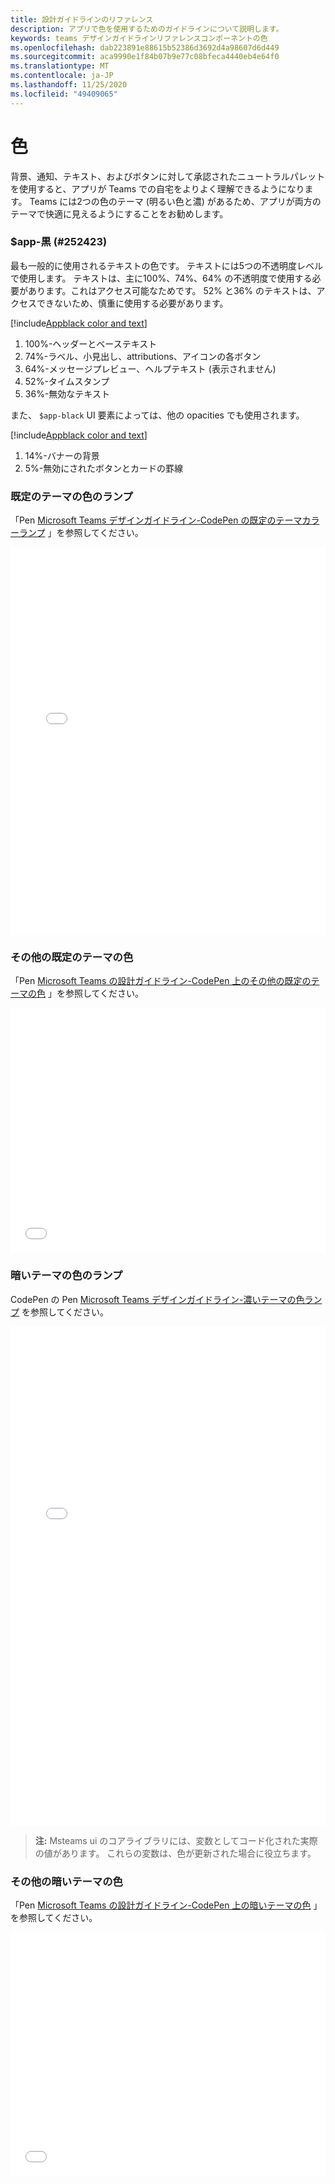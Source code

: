 ```yaml
---
title: 設計ガイドラインのリファレンス
description: アプリで色を使用するためのガイドラインについて説明します。
keywords: teams デザインガイドラインリファレンスコンポーネントの色
ms.openlocfilehash: dab223891e88615b52386d3692d4a98607d6d449
ms.sourcegitcommit: aca9990e1f84b07b9e77c08bfeca4440eb4e64f0
ms.translationtype: MT
ms.contentlocale: ja-JP
ms.lasthandoff: 11/25/2020
ms.locfileid: "49409065"
---
```

# <a name="color"></a>色

背景、通知、テキスト、およびボタンに対して承認されたニュートラルパレットを使用すると、アプリが Teams での自宅をよりよく理解できるようになります。 Teams には2つの色のテーマ (明るい色と濃) があるため、アプリが両方のテーマで快適に見えるようにすることをお勧めします。

### <a name="app-black-252423"></a>$app-黒 (#252423)

最も一般的に使用されるテキストの色です。 テキストには5つの不透明度レベルで使用します。 テキストは、主に100%、74%、64% の不透明度で使用する必要があります。これはアクセス可能なためです。 52% と36% のテキストは、アクセスできないため、慎重に使用する必要があります。

[!include[Appblack color and text](~/includes/design/color-image-appblack-text.html)]

1. 100%-ヘッダーとベーステキスト
2. 74%-ラベル、小見出し、attributions、アイコンの各ボタン
3. 64%-メッセージプレビュー、ヘルプテキスト (表示されません)
4. 52%-タイムスタンプ
5. 36%-無効なテキスト

また、 `$app-black` UI 要素によっては、他の opacities でも使用されます。

[!include[Appblack color and text](~/includes/design/color-image-appblack-ui.html)]

1. 14%-バナーの背景
2. 5%-無効にされたボタンとカードの罫線

### <a name="default-theme-color-ramp"></a>既定のテーマの色のランプ

「Pen [Microsoft Teams デザインガイドライン-CodePen の既定のテーマカラーランプ](https://codepen.io/msteams/pen/KyPmqL/) 」を参照してください。

<iframe height='620' scrolling='no' title='Microsoft Teams 設計ガイドライン-既定のテーマの色のランプ' src='//codepen.io/msteams/embed/KyPmqL/?height=682&theme-id=31655&default-tab=result&embed-version=2' frameborder='no' allowtransparency='true' allowfullscreen='true' style='width: 100%;'><a href='https://codepen.io'>CodePen</a>の microsoft teams (<a href='https://codepen.io/msteams'>@msteams</a>) による、microsoft teams の既定のテーマの色のランプについては、「Pen <a href='https://codepen.io/msteams/pen/KyPmqL/'>microsoft teams 設計ガイドライン</a>」を参照してください。
</iframe>

### <a name="other-default-theme-colors"></a>その他の既定のテーマの色

「Pen [Microsoft Teams の設計ガイドライン-CodePen 上のその他の既定のテーマの色](https://codepen.io/msteams/pen/zPOdYJ/) 」を参照してください。

<iframe height='392' scrolling='no' title='Microsoft Teams の設計ガイドライン-その他の既定のテーマの色' src='//codepen.io/msteams/embed/zPOdYJ/?height=442&theme-id=31655&default-tab=result&embed-version=2' frameborder='no' allowtransparency='true' allowfullscreen='true' style='width: 100%;'><a href='https://codepen.io'>CodePen</a>の microsoft teams (<a href='https://codepen.io/msteams'>@msteams</a>) 別<a href='https://codepen.io/msteams/pen/zPOdYJ/'>の既定のテーマの色</a>については、「Pen microsoft teams の設計ガイドライン」を参照してください。
</iframe>

### <a name="dark-theme-color-ramp"></a>暗いテーマの色のランプ

CodePen の Pen [Microsoft Teams デザインガイドライン-濃いテーマの色ランプ](https://codepen.io/msteams/pen/BmBwjx/) を参照してください。

<iframe height='798' scrolling='no' title='Microsoft Teams の設計ガイドライン-濃いテーマの色のランプ' src='//codepen.io/msteams/embed/BmBwjx/?height=846&theme-id=31655&default-tab=result&embed-version=2' frameborder='no' allowtransparency='true' allowfullscreen='true' style='width: 100%;'><a href='https://codepen.io'>CodePen</a>の microsoft teams (<a href='https://codepen.io/msteams'>@msteams</a>) ごとに、「Pen <a href='https://codepen.io/msteams/pen/BmBwjx/'>microsoft teams design ガイドライン-濃いテーマのカラーランプ</a>」を参照してください。
</iframe>

> **注:** Msteams ui のコアライブラリには、変数としてコード化された実際の値があります。 これらの変数は、色が更新された場合に役立ちます。


### <a name="other-dark-theme-colors"></a>その他の暗いテーマの色

「Pen [Microsoft Teams の設計ガイドライン-CodePen 上の暗いテーマの色](https://codepen.io/msteams/pen/zPOEXN/) 」を参照してください。

<iframe height='390' scrolling='no' title='Microsoft Teams の設計ガイドライン-その他の暗いテーマの色' src='//codepen.io/msteams/embed/zPOEXN/?height=442&theme-id=31655&default-tab=result&embed-version=2' frameborder='no' allowtransparency='true' allowfullscreen='true' style='width: 100%;'><a href='https://codepen.io'>CodePen</a>の microsoft teams (<a href='https://codepen.io/msteams'>@msteams</a>) による<a href='https://codepen.io/msteams/pen/zPOEXN/'>その他の暗いテーマの色</a>については、「Pen microsoft teams の設計ガイドライン」を参照してください。
</iframe>
